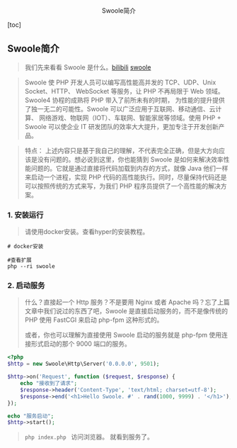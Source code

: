 <center>Swoole简介</center>





[toc]







## Swoole简介

>我们先来看看 Swoole 是什么。[bilibili](https://www.bilibili.com/video/BV1m14y1H7Jz)  [swoole](https://www.swoole.com/)

> Swoole 使 PHP 开发人员可以编写高性能高并发的 TCP、UDP、Unix Socket、HTTP、 WebSocket 等服务，让 PHP 不再局限于 Web 领域。Swoole4 协程的成熟将 PHP 带入了前所未有的时期， 为性能的提升提供了独一无二的可能性。Swoole 可以广泛应用于互联网、移动通信、云计算、 网络游戏、物联网（IOT）、车联网、智能家居等领域。使用 PHP + Swoole 可以使企业 IT 研发团队的效率大大提升，更加专注于开发创新产品。

> 特点： 上述内容只是基于我自己的理解，不代表完全正确，但是大方向应该是没有问题的。想必说到这里，你也能猜到 Swoole 是如何来解决效率性能问题的。它就是通过直接将代码加载到内存的方式，就像 Java 他们一样来启动一个进程，实现 PHP 代码的高性能执行。同时，尽量保持代码还是可以按照传统的方式来写，为我们 PHP 程序员提供了一个高性能的解决方案。









### 1. 安装运行

> 请使用docker安装。查看hyper的安装教程。

```shell
# docker安装

#查看扩展
php --ri swoole
```







### 2. 启动服务

> 什么？直接起一个 Http 服务？不是要用 Nginx 或者 Apache 吗？忘了上篇文章中我们说过的东西了吧，Swoole 是直接启动服务的，而不是像传统的 PHP 使用 FastCGI 来启动 php-fpm 这种形式的。
>
> 或者，你也可以理解为直接使用 Swoole 启动的服务就是 php-fpm 使用连接形式启动的那个 9000 端口的服务。

```php
<?php
$http = new Swoole\Http\Server('0.0.0.0', 9501);

$http->on('Request', function ($request, $response) {
    echo "接收到了请求";
    $response->header('Content-Type', 'text/html; charset=utf-8');
    $response->end('<h1>Hello Swoole. #' . rand(1000, 9999) . '</h1>');
});

echo "服务启动";
$http->start();
```

> `php index.php ` 访问浏览器。 就看到服务了。




